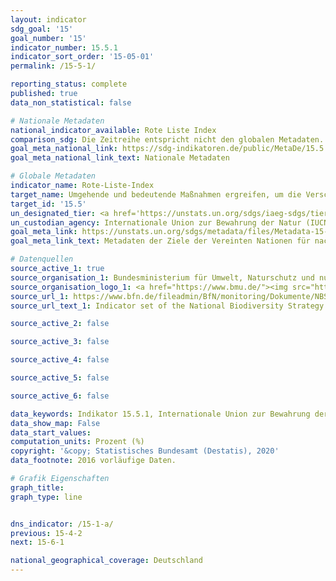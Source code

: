 ```yaml
---
layout: indicator
sdg_goal: '15'
goal_number: '15'
indicator_number: 15.5.1
indicator_sort_order: '15-05-01'
permalink: /15-5-1/

reporting_status: complete
published: true
data_non_statistical: false

# Nationale Metadaten
national_indicator_available: Rote Liste Index
comparison_sdg: Die Zeitreihe entspricht nicht den globalen Metadaten.
goal_meta_national_link: https://sdg-indikatoren.de/public/MetaDe/15.5.1.pdf
goal_meta_national_link_text: Nationale Metadaten

# Globale Metadaten
indicator_name: Rote-Liste-Index
target_name: Umgehende und bedeutende Maßnahmen ergreifen, um die Verschlechterung der natürlichen Lebensräume zu verringern, dem Verlust der biologischen Vielfalt ein Ende zu setzen und bis 2020 die bedrohten Arten zu schützen und ihr Aussterben zu verhindern
target_id: '15.5'
un_designated_tier: <a href='https://unstats.un.org/sdgs/iaeg-sdgs/tier-classification/' title='Klicken Sie hier um weitere Informationen zur UN-Tier-Klassifikation zu erhalten.'>Tier I</a>
un_custodian_agency: Internationale Union zur Bewahrung der Natur (IUCN)
goal_meta_link: https://unstats.un.org/sdgs/metadata/files/Metadata-15-05-01.pdf
goal_meta_link_text: Metadaten der Ziele der Vereinten Nationen für nachhaltige Entwicklung

# Datenquellen
source_active_1: true
source_organisation_1: Bundesministerium für Umwelt, Naturschutz und nukleare Sicherheit (BMU)
source_organisation_logo_1: <a href="https://www.bmu.de/"><img src="https://g205sdgs.github.io/sdg-indicators/public/OrgImgDe/bmu.png" alt="Logo bmu" style="height:60px; width:148px"/></a>
source_url_1: https://www.bfn.de/fileadmin/BfN/monitoring/Dokumente/NBS_Indikatorenbericht_2014_Internet_barrierefrei.pdf
source_url_text_1: Indicator set of the National Biodiversity Strategy

source_active_2: false

source_active_3: false

source_active_4: false

source_active_5: false

source_active_6: false

data_keywords: Indikator 15.5.1, Internationale Union zur Bewahrung der Natur (IUCN), BirdLife International (BLI)
data_show_map: False
data_start_values: 
computation_units: Prozent (%)
copyright: '&copy; Statistisches Bundesamt (Destatis), 2020'
data_footnote: 2016 vorläufige Daten.

# Grafik Eigenschaften
graph_title: 
graph_type: line


dns_indicator: /15-1-a/
previous: 15-4-2
next: 15-6-1

national_geographical_coverage: Deutschland
---
```


<span></span>